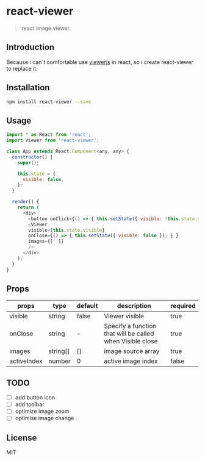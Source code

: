 # react-viewer

> react image viewer.

## Introduction

Because i can`t comfortable use [viewerjs](https://github.com/fengyuanchen/viewerjs) in react, so i create react-viewer to replace it.

## Installation

```bash
npm install react-viewer --save
```

## Usage

```javascript
import * as React from 'react';
import Viewer from 'react-viewer';

class App extends React.Component<any, any> {
  constructor() {
    super();

    this.state = {
      visible: false,
    };
  }

  render() {
    return (
      <div>
        <button onClick={() => { this.setState({ visible: !this.state.visible }); } }>show</button>
        <Viewer
        visible={this.state.visible}
        onClose={() => { this.setState({ visible: false }); } }
        images={['']}
        />
      </div>
    );
  }
}
```

## Props

| props       | type         | default | description                 | required |
|-------------|--------------|---------|-----------------------------|----------|
| visible     | string       |  false  | Viewer visible             | true |
| onClose     | string       |  -      | Specify a function that will be called when Visible close   | true |
| images      | string[]     | []      | image source array | true  |
| activeIndex | number       | 0       | active image index | false |

## TODO

- [ ] add button icon
- [ ] add toolbar
- [ ] optimize image zoom
- [ ] optimise image change

## License

MIT
